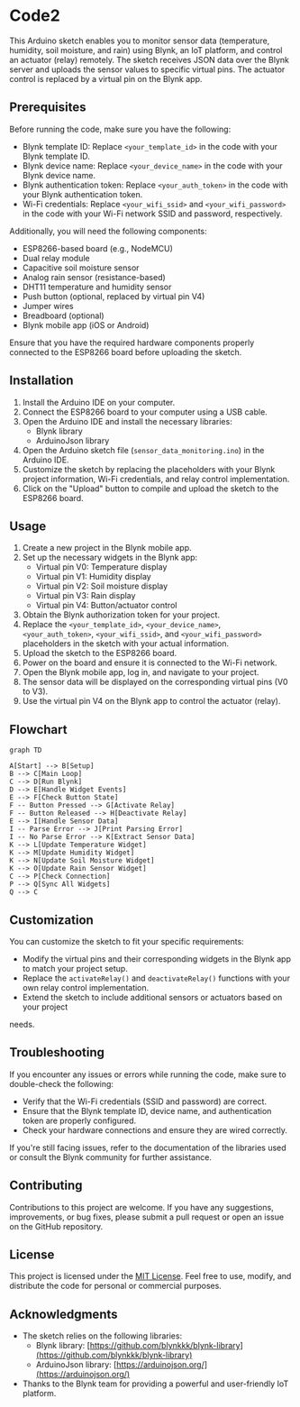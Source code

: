 # Code2

This Arduino sketch enables you to monitor sensor data (temperature, humidity, soil moisture, and rain) using Blynk, an IoT platform, and control an actuator (relay) remotely. The sketch receives JSON data over the Blynk server and uploads the sensor values to specific virtual pins. The actuator control is replaced by a virtual pin on the Blynk app.

## Prerequisites

Before running the code, make sure you have the following:

- Blynk template ID: Replace `<your_template_id>` in the code with your Blynk template ID.
- Blynk device name: Replace `<your_device_name>` in the code with your Blynk device name.
- Blynk authentication token: Replace `<your_auth_token>` in the code with your Blynk authentication token.
- Wi-Fi credentials: Replace `<your_wifi_ssid>` and `<your_wifi_password>` in the code with your Wi-Fi network SSID and password, respectively.

Additionally, you will need the following components:

- ESP8266-based board (e.g., NodeMCU)
- Dual relay module
- Capacitive soil moisture sensor
- Analog rain sensor (resistance-based)
- DHT11 temperature and humidity sensor
- Push button (optional, replaced by virtual pin V4)
- Jumper wires
- Breadboard (optional)
- Blynk mobile app (iOS or Android)

Ensure that you have the required hardware components properly connected to the ESP8266 board before uploading the sketch.

## Installation

1. Install the Arduino IDE on your computer.
2. Connect the ESP8266 board to your computer using a USB cable.
3. Open the Arduino IDE and install the necessary libraries:
   - Blynk library
   - ArduinoJson library
4. Open the Arduino sketch file (`sensor_data_monitoring.ino`) in the Arduino IDE.
5. Customize the sketch by replacing the placeholders with your Blynk project information, Wi-Fi credentials, and relay control implementation.
6. Click on the "Upload" button to compile and upload the sketch to the ESP8266 board.

## Usage

1. Create a new project in the Blynk mobile app.
2. Set up the necessary widgets in the Blynk app:
   - Virtual pin V0: Temperature display
   - Virtual pin V1: Humidity display
   - Virtual pin V2: Soil moisture display
   - Virtual pin V3: Rain display
   - Virtual pin V4: Button/actuator control
3. Obtain the Blynk authorization token for your project.
4. Replace the `<your_template_id>`, `<your_device_name>`, `<your_auth_token>`, `<your_wifi_ssid>`, and `<your_wifi_password>` placeholders in the sketch with your actual information.
5. Upload the sketch to the ESP8266 board.
6. Power on the board and ensure it is connected to the Wi-Fi network.
7. Open the Blynk mobile app, log in, and navigate to your project.
8. The sensor data will be displayed on the corresponding virtual pins (V0 to V3).
9. Use the virtual pin V4 on the Blynk app to control the actuator (relay).

## Flowchart

```mermaid
graph TD

A[Start] --> B[Setup]
B --> C[Main Loop]
C --> D[Run Blynk]
D --> E[Handle Widget Events]
E --> F[Check Button State]
F -- Button Pressed --> G[Activate Relay]
F -- Button Released --> H[Deactivate Relay]
E --> I[Handle Sensor Data]
I -- Parse Error --> J[Print Parsing Error]
I -- No Parse Error --> K[Extract Sensor Data]
K --> L[Update Temperature Widget]
K --> M[Update Humidity Widget]
K --> N[Update Soil Moisture Widget]
K --> O[Update Rain Sensor Widget]
C --> P[Check Connection]
P --> Q[Sync All Widgets]
Q --> C
```

## Customization

You can customize the sketch to fit your specific requirements:

- Modify the virtual pins and their corresponding widgets in the Blynk app to match your project setup.
- Replace the `activateRelay()` and `deactivateRelay()` functions with your own relay control implementation.
- Extend the sketch to include additional sensors or actuators based on your project

 needs.

## Troubleshooting

If you encounter any issues or errors while running the code, make sure to double-check the following:

- Verify that the Wi-Fi credentials (SSID and password) are correct.
- Ensure that the Blynk template ID, device name, and authentication token are properly configured.
- Check your hardware connections and ensure they are wired correctly.

If you're still facing issues, refer to the documentation of the libraries used or consult the Blynk community for further assistance.

## Contributing

Contributions to this project are welcome. If you have any suggestions, improvements, or bug fixes, please submit a pull request or open an issue on the GitHub repository.

## License

This project is licensed under the [MIT License](LICENSE). Feel free to use, modify, and distribute the code for personal or commercial purposes.

## Acknowledgments

- The sketch relies on the following libraries:
  - Blynk library: [https://github.com/blynkkk/blynk-library](https://github.com/blynkkk/blynk-library)
  - ArduinoJson library: [https://arduinojson.org/](https://arduinojson.org/)
- Thanks to the Blynk team for providing a powerful and user-friendly IoT platform.